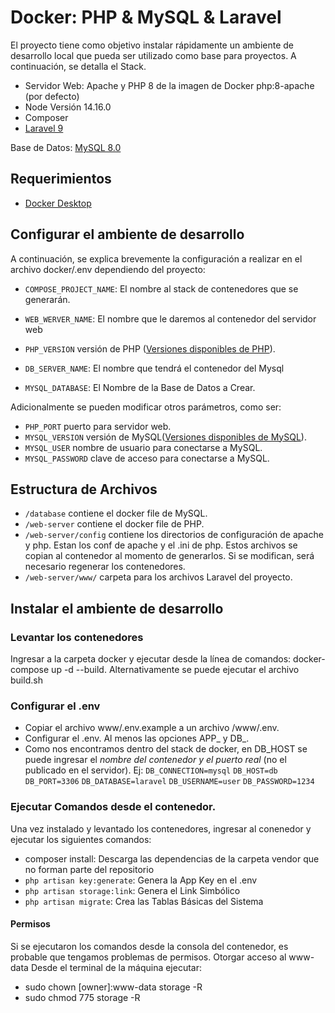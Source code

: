 # Docker: PHP & MySQL & Laravel
El proyecto tiene como objetivo instalar rápidamente un ambiente de desarrollo local que pueda ser utilizado como base para proyectos. A continuación, se detalla el Stack.

* Servidor Web: Apache y PHP 8 de la imagen de Docker php:8-apache (por defecto)
* Node Versión 14.16.0
* Composer
* [Laravel 9](https://laravel.com/docs/9.x/)

Base de Datos: [MySQL 8.0](https://www.mysql.com/)

## Requerimientos
* [Docker Desktop](https://www.docker.com/products/docker-desktop)

## Configurar el ambiente de desarrollo

A continuación, se explica brevemente la configuración a realizar en el archivo docker/.env dependiendo del proyecto:

* `COMPOSE_PROJECT_NAME`: El nombre al stack de contenedores que se generarán.

* `WEB_WERVER_NAME`: El nombre que le daremos al contenedor del servidor web

* `PHP_VERSION` versión de PHP ([Versiones disponibles de PHP](https://github.com/docker-library/docs/blob/master/php/README.md#supported-tags-and-respective-dockerfile-links)).

* `DB_SERVER_NAME`: El nombre que tendrá el contenedor del Mysql

* `MYSQL_DATABASE`: El Nombre de la Base de Datos a Crear.


Adicionalmente se pueden modificar otros parámetros, como ser:
* `PHP_PORT` puerto para servidor web.
* `MYSQL_VERSION` versión de MySQL([Versiones disponibles de MySQL](https://hub.docker.com/_/mysql)).
* `MYSQL_USER` nombre de usuario para conectarse a MySQL.
* `MYSQL_PASSWORD` clave de acceso para conectarse a MySQL.

## Estructura de Archivos

* `/database` contiene el docker file de MySQL.
* `/web-server` contiene el docker file de PHP.
* `/web-server/config` contiene los directorios de configuración de apache y php. Estan los conf de apache y el .ini de php. Estos archivos se copian al contenedor al momento de generarlos. Si se modifican, será necesario regenerar los contenedores.
* `/web-server/www/` carpeta para los archivos Laravel del proyecto.

## Instalar el ambiente de desarrollo

### Levantar los contenedores
Ingresar a la carpeta docker y ejecutar desde la línea de comandos: docker-compose up -d --build. Alternativamente se puede ejecutar el archivo build.sh

### Configurar el .env
* Copiar el archivo www/.env.example a un archivo /www/.env.
* Configurar el .env. Al menos las opciones APP_ y DB_.
* Como nos encontramos dentro del stack de docker, en DB_HOST se puede ingresar el _nombre del contenedor y el puerto real_ (no el publicado en el servidor).
  Ej:
  `DB_CONNECTION=mysql`
  `DB_HOST=db`
  `DB_PORT=3306`
  `DB_DATABASE=laravel`
  `DB_USERNAME=user`
  `DB_PASSWORD=1234`

### Ejecutar Comandos desde el contenedor.
Una vez instalado y levantado los contenedores, ingresar al conenedor y ejecutar los siguientes comandos:
* composer install: Descarga las dependencias de la carpeta vendor que no forman parte del repositorio
* `php artisan key:generate`: Genera la App Key en el .env
* `php artisan storage:link`: Genera el Link Simbólico
* `php artisan migrate`: Crea las Tablas Básicas del Sistema

#### Permisos
Si se ejecutaron los comandos desde la consola del contenedor, es probable que tengamos problemas de permisos. Otorgar acceso al www-data
Desde el terminal de la máquina ejecutar:
* sudo chown [owner]:www-data storage -R
* sudo chmod 775 storage -R


